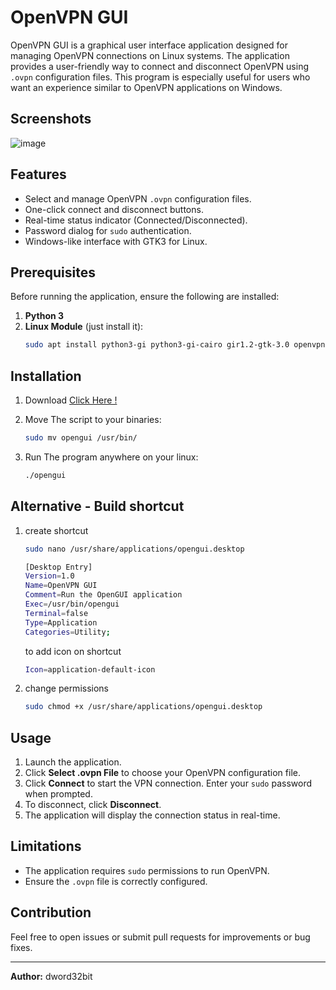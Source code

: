 # OpenVPN GUI

OpenVPN GUI is a graphical user interface application designed for managing OpenVPN connections on Linux systems. The application provides a user-friendly way to connect and disconnect OpenVPN using `.ovpn` configuration files. This program is especially useful for users who want an experience similar to OpenVPN applications on Windows.

## Screenshots
![image](https://github.com/user-attachments/assets/f35cd25f-dcca-4a91-b86b-f8ea51812778)

## Features
- Select and manage OpenVPN `.ovpn` configuration files.
- One-click connect and disconnect buttons.
- Real-time status indicator (Connected/Disconnected).
- Password dialog for `sudo` authentication.
- Windows-like interface with GTK3 for Linux.

## Prerequisites

Before running the application, ensure the following are installed:

1. **Python 3**
2. **Linux Module** (just install it):
   ```bash
   sudo apt install python3-gi python3-gi-cairo gir1.2-gtk-3.0 openvpn
   ```

## Installation

1. Download
   [Click Here !](https://github.com/dword32bit/OpenVPN-GUI/releases/download/1.0/opengui)

2. Move The script to your binaries:
   ```bash
   sudo mv opengui /usr/bin/
   ```
   
3. Run The program anywhere on your linux:
   ```bash
   ./opengui
   ```
## Alternative - Build shortcut
1. create shortcut
   ```bash
   sudo nano /usr/share/applications/opengui.desktop
   ```
   ```bash
   [Desktop Entry]
   Version=1.0
   Name=OpenVPN GUI
   Comment=Run the OpenGUI application
   Exec=/usr/bin/opengui
   Terminal=false
   Type=Application
   Categories=Utility;
   ```
   to add icon on shortcut
   ```bash
   Icon=application-default-icon
   ```
3. change permissions
   ```bash
   sudo chmod +x /usr/share/applications/opengui.desktop
   ```

## Usage

1. Launch the application.
2. Click **Select .ovpn File** to choose your OpenVPN configuration file.
3. Click **Connect** to start the VPN connection. Enter your `sudo` password when prompted.
4. To disconnect, click **Disconnect**.
5. The application will display the connection status in real-time.


## Limitations

- The application requires `sudo` permissions to run OpenVPN.
- Ensure the `.ovpn` file is correctly configured.

## Contribution
Feel free to open issues or submit pull requests for improvements or bug fixes.

---

**Author:** dword32bit


